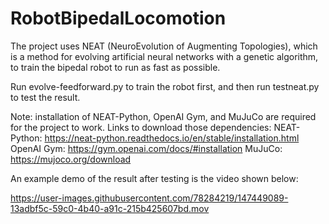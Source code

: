 # RobotBipedalLocomotion

The project uses NEAT (NeuroEvolution of Augmenting Topologies), which is a method for evolving artificial neural networks with a genetic algorithm, to train the bipedal robot to run as fast as possible.

Run evolve-feedforward.py to train the robot first, and then run testneat.py to test the result.

Note: installation of NEAT-Python, OpenAI Gym, and MuJuCo are required for the project to work. Links to download those dependencies:
NEAT-Python: https://neat-python.readthedocs.io/en/stable/installation.html
OpenAI Gym: https://gym.openai.com/docs/#installation
MuJuCo: https://mujoco.org/download

An example demo of the result after testing is the video shown below:

https://user-images.githubusercontent.com/78284219/147449089-13adbf5c-59c0-4b40-a91c-215b425607bd.mov

